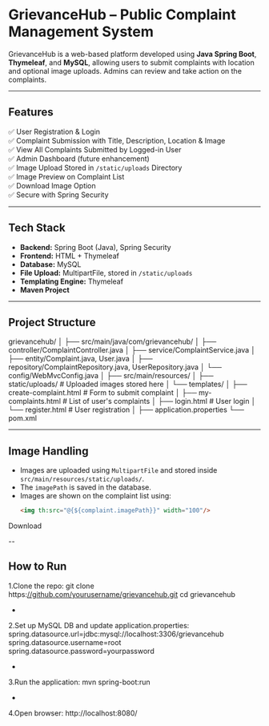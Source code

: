 #  GrievanceHub – Public Complaint Management System

GrievanceHub is a web-based platform developed using **Java Spring Boot**, **Thymeleaf**, and **MySQL**, allowing users to submit complaints with location and optional image uploads. Admins can review and take action on the complaints.

---

##  Features

✅ User Registration & Login  
✅ Complaint Submission with Title, Description, Location & Image  
✅ View All Complaints Submitted by Logged-in User  
✅ Admin Dashboard (future enhancement)  
✅ Image Upload Stored in `/static/uploads` Directory  
✅ Image Preview on Complaint List  
✅ Download Image Option  
✅ Secure with Spring Security  

---

##  Tech Stack

- **Backend:** Spring Boot (Java), Spring Security  
- **Frontend:** HTML + Thymeleaf  
- **Database:** MySQL  
- **File Upload:** MultipartFile, stored in `/static/uploads`  
- **Templating Engine:** Thymeleaf  
- **Maven Project**

---

##  Project Structure

grievancehub/
│
├── src/main/java/com/grievancehub/
│ ├── controller/ComplaintController.java
│ ├── service/ComplaintService.java
│ ├── entity/Complaint.java, User.java
│ ├── repository/ComplaintRepository.java, UserRepository.java
│ └── config/WebMvcConfig.java
│
├── src/main/resources/
│ ├── static/uploads/ # Uploaded images stored here
│ └── templates/
│ ├── create-complaint.html # Form to submit complaint
│ ├── my-complaints.html # List of user's complaints
│ ├── login.html # User login
│ └── register.html # User registration
│
├── application.properties
└── pom.xml

---

##  Image Handling

- Images are uploaded using `MultipartFile` and stored inside `src/main/resources/static/uploads/`.
- The `imagePath` is saved in the database.
- Images are shown on the complaint list using:
  ```html
  <img th:src="@{${complaint.imagePath}}" width="100"/>
<a th:href="@{${complaint.imagePath}}" download>Download</a>

--

## How to Run
1.Clone the repo:
git clone https:[//github.com/yourusername/grievancehub.git](https://github.com/pradeepkumar823/GrievanceHub/tree/main)
cd grievancehub

-
2.Set up MySQL DB and update application.properties:
spring.datasource.url=jdbc:mysql://localhost:3306/grievancehub
spring.datasource.username=root
spring.datasource.password=yourpassword

-
3.Run the application:
mvn spring-boot:run

-
4.Open browser:
http://localhost:8080/



















